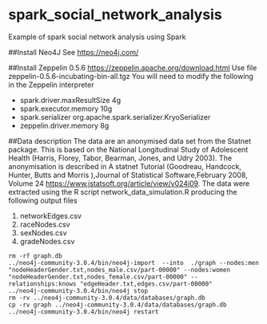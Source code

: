 # spark_social_network_analysis
Example of spark social network analysis using Spark

##Install Neo4J 
See https://neo4j.com/

##Install Zeppelin 0.5.6 
https://zeppelin.apache.org/download.html Use file zeppelin-0.5.6-incubating-bin-all.tgz
You will need to modify the following in the Zeppelin interpreter

- spark.driver.maxResultSize	4g
- spark.executor.memory	10g
- spark.serializer	org.apache.spark.serializer.KryoSerializer
- zeppelin.driver.memory	8g

##Data description
The data are an anonymised data set from the Statnet package. This is based on the National Longitudinal Study of Adolescent Health  (Harris, Florey,
Tabor, Bearman, Jones, and Udry 2003). The anonymisation is described in A statnet Tutorial (Goodreau, Handcock, Hunter, Butts and Morris ),Journal of Statistical Software,February 2008, Volume 24 
https://www.jstatsoft.org/article/view/v024i09. The data were extracted using the R script network_data_simulation.R producing the following output files
1. networkEdges.csv
2. raceNodes.csv
3. sexNodes.csv
4. gradeNodes.csv

```
rm -rf graph.db
../neo4j-community-3.0.4/bin/neo4j-import  --into  ./graph --nodes:men "nodeHeaderGender.txt,nodes_male.csv/part-00000" --nodes:women "nodeHeaderGender.txt,nodes_female.csv/part-00000" --relationships:knows "edgeHeader.txt,edges.csv/part-00000"
../neo4j-community-3.0.4/bin/neo4j stop
rm -rv ../neo4j-community-3.0.4/data/databases/graph.db
cp -rv graph ../neo4j-community-3.0.4/data/databases/graph.db
../neo4j-community-3.0.4/bin/neo4j restart
```

